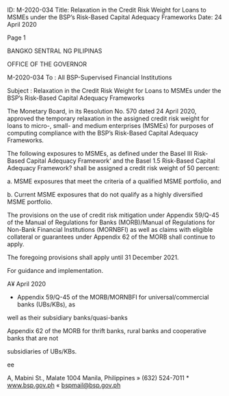 ID: M-2020-034
Title: Relaxation in the Credit Risk Weight for Loans to MSMEs under the BSP’s Risk-Based Capital Adequacy Frameworks
Date: 24 April 2020

Page 1

BANGKO SENTRAL NG PILIPINAS

OFFICE OF THE GOVERNOR

M-2020-034 To : All BSP-Supervised Financial Institutions

Subject : Relaxation in the Credit Risk Weight for Loans to MSMEs under the BSP’s Risk-Based Capital Adequacy Frameworks

The Monetary Board, in its Resolution No. 570 dated 24 April 2020, approved the temporary relaxation in the assigned credit risk weight for loans to micro-, small- and medium enterprises (MSMEs) for purposes of computing compliance with the BSP’s Risk-Based Capital Adequacy Frameworks.

The following exposures to MSMEs, as defined under the Basel III Risk-Based Capital Adequacy Framework’ and the Basel 1.5 Risk-Based Capital Adequacy Framework? shall be assigned a credit risk weight of 50 percent:

a. MSME exposures that meet the criteria of a qualified MSME portfolio, and

b. Current MSME exposures that do not qualify as a highly diversified MSME portfolio.

The provisions on the use of credit risk mitigation under Appendix 59/Q-45 of the Manual of Regulations for Banks (MORB)/Manual of Regulations for Non-Bank Financial Institutions (MORNBFI) as well as claims with eligible collateral or guarantees under Appendix 62 of the MORB shall continue to apply.

The foregoing provisions shall apply until 31 December 2021.

For guidance and implementation.

A¥ April 2020

* Appendix 59/Q-45 of the MORB/MORNBFI for universal/commercial banks (UBs/KBs), as

well as their subsidiary banks/quasi-banks

Appendix 62 of the MORB for thrift banks, rural banks and cooperative banks that are not

subsidiaries of UBs/KBs.

ee

A, Mabini St., Malate 1004 Manila, Philippines » (632) 524-7011 * www.bsp.gov.ph « bspmail@bsp.gov.ph